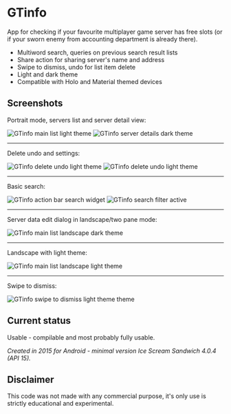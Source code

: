 # GTinfo

App for checking if your favourite multiplayer game server has free slots (or if your sworn enemy from accounting department is already there).

 * Multiword search, queries on previous search result lists
 * Share action for sharing server's name and address
 * Swipe to dismiss, undo for list item delete
 * Light and dark theme
 * Compatible with Holo and Material themed devices 
 

## Screenshots
Portrait mode, servers list and server detail view:

![GTinfo main list light theme](http://appnode.pl/screenshots/GTinfo/GTinfo-servers_list02.jpg)
![GTinfo server details dark theme](http://appnode.pl/screenshots/GTinfo/GTinfo-server_details01b.jpg)

---
Delete undo and settings:

![GTinfo delete undo light theme](http://appnode.pl/screenshots/GTinfo/GTinfo-delete_undo02.jpg)
![GTinfo delete undo light theme](http://appnode.pl/screenshots/GTinfo/GTinfo-settings01.jpg)

---
Basic search:

![GTinfo action bar search widget](http://appnode.pl/screenshots/GTinfo/GTinfo-search_empty01.jpg)
![GTinfo search filter active](http://appnode.pl/screenshots/GTinfo/GTinfo-search_active02b.jpg)

---
Server data edit dialog in landscape/two pane mode:

![GTinfo main list landscape dark theme](http://appnode.pl/screenshots/GTinfo/GTinfo-server_edit01.jpg)

---
Landscape with light theme:

![GTinfo main list landscape light theme](http://appnode.pl/screenshots/GTinfo/GTinfo-servers_list_landscape02b.jpg)

---
Swipe to dismiss:

![GTinfo swipe to dismiss light theme theme](http://appnode.pl/screenshots/GTinfo/GTinfo-swipe_dismiss02c.jpg)




## Current status
Usable - compilable and most probably fully usable.

_Created in 2015 for Android - minimal version Ice Scream Sandwich 4.0.4 (API 15)._


## Disclaimer
This code was not made with any commercial purpose, it's only use is strictly educational and experimental.
 